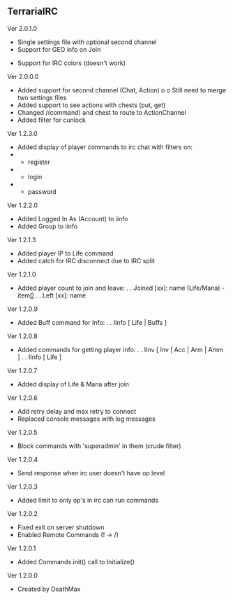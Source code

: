 ## TerrariaIRC

Ver 2.0.1.0
* Single settings file with optional second channel
* Support for GEO info on Join
- Support for IRC colors (doesn't work)

Ver 2.0.0.0
* Added support for second channel (Chat, Action)
o o Still need to merge two settings files
* Added support to see actions with chests (put, get)
* Changed /(command) and chest to route to ActionChannel
* Added filter for cunlock

Ver 1.2.3.0
* Added display of player commands to irc chat with filters on:
* * register
* * login
* * password

Ver 1.2.2.0
* Added Logged In As (Account) to iinfo
* Added Group to iinfo

Ver 1.2.1.3
* Added player IP to Life command
* Added catch for IRC disconnect due to IRC split

Ver 1.2.1.0
* Added player count to join and leave:
. . Joined [xx]: name (Life/Mana) - item[0](stack)
. . Left [xx]: name

Ver 1.2.0.9
* Added Buff command for Info:
. . IInfo <name> [ Life | Buffs ]

Ver 1.2.0.8
* Added commands for getting player info:
. . IInv  <name> [ Inv <row> | Acc | Arm | Amm ]
. . IInfo <name> [ Life ]

Ver 1.2.0.7
* Added display of Life & Mana after join

Ver 1.2.0.6
* Add retry delay and max retry to connect
* Replaced console messages with log messages

Ver 1.2.0.5
* Block commands with 'superadmin' in them
   (crude filter)

Ver 1.2.0.4
* Send response when irc user doesn't have op level

Ver 1.2.0.3
* Added limit to only op's in irc can run commands

Ver 1.2.0.2
* Fixed exit on server shutdown
* Enabled Remote Commands (! -> /)

Ver 1.2.0.1
* Added Commands.init() call to Initialize()


Ver 1.2.0.0
* Created by DeathMax
